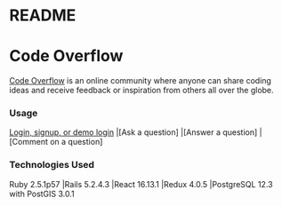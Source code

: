 # README
# Code Overflow
[Code Overflow](https://code-overflow.herokuapp.com/#/) is an online community where anyone can share coding ideas and receive feedback or inspiration from others all over the globe. 

### Usage
[Login, signup, or demo login](/images/box3.png)
|[Ask a question]
|[Answer a question]
|[Comment on a question]

### Technologies Used

Ruby 2.5.1p57 
|Rails 5.2.4.3
|React 16.13.1
|Redux 4.0.5
|PostgreSQL 12.3 with PostGIS 3.0.1
